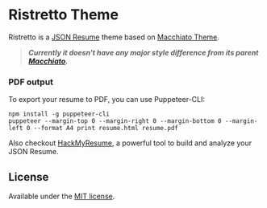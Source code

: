 # Ristretto Theme

Ristretto is a [JSON Resume](https://jsonresume.org/) theme based on [Macchiato Theme](https://github.com/biosan/jsonresume-theme-macchiato).


> ***Currently it doesn't have any major style difference from its parent [Macchiato](https://github.com/biosan/jsonresume-theme-macchiato).***


### PDF output

To export your resume to PDF, you can use Puppeteer-CLI:

```
npm install -g puppeteer-cli
puppeteer --margin-top 0 --margin-right 0 --margin-bottom 0 --margin-left 0 --format A4 print resume.html resume.pdf
```

Also checkout [HackMyResume](), a powerful tool to build and analyze your JSON Resume.


## License

Available under the [MIT license](http://mths.be/mit).
